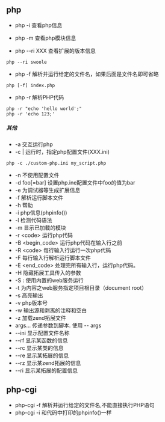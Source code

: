 ##  php
* php -i 查看php信息

* php -m 查看php模块信息
* php --ri XXX  查看扩展的版本信息
```
php --ri swoole
``` 
* php -f 解析并运行给定的文件名，如果后面是文件名即可省略

```
php [-f] index.php
```

* php -r 解析PHP代码


```
php -r "echo 'hello world';"
php -r 'echo 123;'
```


##### 其他
* -a 交互运行php
* -c <path>|<file> 运行时，指定php配置文件(XXX.ini)

```
php -c ./custom-php.ini my_script.php
```
* -n 不使用配置文件
* -d foo[=bar] 设置php.ine配置文件中foo的值为bar
* -e 为调试器等生成扩展信息
* -f <file> 解析运行脚本文件
* -h 帮助
* -i php信息(phpinfo())
* -l 检测代码语法
* -m 显示已加载的模块
* -r \<code> 运行php代码
* -B \<begin_code> 运行php代码在输入行之前
* -R \<code> 每行输入行运行一次php代码
* -F <file> 每行输入行解析运行脚本文件
* -E <end_code> 处理完所有输入行，运行php代码。
* -H 隐藏拓展工具传入的参数
* -S <addr>:<port> 使用内置的web服务运行
* -t <docroot> 为内容之web服务指定项目根目录（document root）
* -s 高亮输出
* -v php版本号
* -w 输出源和剥离的注释和空白
* -z <file> 加载zend拓展文件
* args... 传递参数到脚本. 使用 -- args
* --ini 显示配置文件名称
* --rf <name> 显示某函数的信息
* --rc <name> 显示某类的信息
* --re <name> 显示某拓展的信息
* --rz <name> 显示某zend拓展的信息
* --ri <name> 显示某拓展的配置信息


## php-cgi 

* php-cgi -f 解析并运行给定的文件名,不能直接执行PHP语句 
* php-cgi -i  和代码中打印的phpinfo()一样 